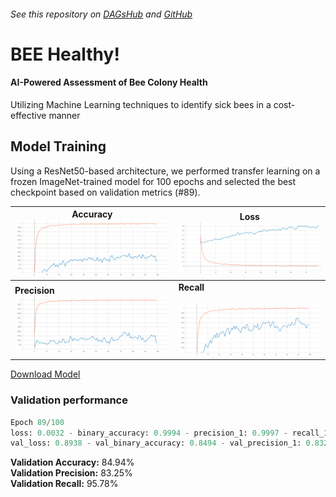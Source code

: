 ###### *See this repository on [DAGsHub](https://dagshub.com/arjvik/BEEHealthy) and [GitHub](https://github.com/arjvik/BEEHealthy)*

# BEE Healthy!

#### AI-Powered Assessment of Bee Colony Health

Utilizing Machine Learning techniques to identify sick bees in a cost-effective manner

## Model Training

Using a ResNet50-based architecture, we performed transfer learning on a frozen ImageNet-trained model for 100 epochs and selected the best checkpoint based on validation metrics (#89).

| **Accuracy**<br />![](tensorboard_plots/epoch_binary_accuracy.png) | **Loss**<br />![](tensorboard_plots/epoch_loss.png)          |
| ------------------------------------------------------------ | ------------------------------------------------------------ |
| **Precision**<br />![](tensorboard_plots/epoch_precision_1.png) | **Recall**<br /><br />![](tensorboard_plots/epoch_recall_1.png) |

[Download Model](https://dagshub.com/arjvik/BEEHealthy/raw/master/model.h5)

### Validation performance

```python
Epoch 89/100
loss: 0.0032 - binary_accuracy: 0.9994 - precision_1: 0.9997 - recall_1: 0.9993
val_loss: 0.8938 - val_binary_accuracy: 0.8494 - val_precision_1: 0.8325 - val_recall_1: 0.9578
```

**Validation Accuracy:** 84.94%  
**Validation Precision:** 83.25%  
**Validation Recall:** 95.78%

